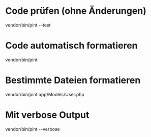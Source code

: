 # Code prüfen (ohne Änderungen)

vendor/bin/pint --test

# Code automatisch formatieren

vendor/bin/pint

# Bestimmte Dateien formatieren

vendor/bin/pint app/Models/User.php

# Mit verbose Output

vendor/bin/pint --verbose
